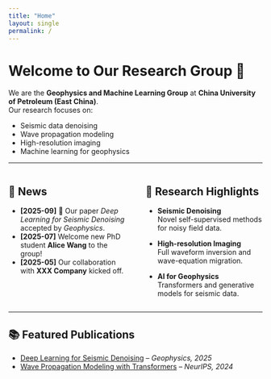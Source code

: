 ```yaml
---
title: "Home"
layout: single
permalink: /
---
```


# Welcome to Our Research Group 👋

We are the **Geophysics and Machine Learning Group** at **China University of Petroleum (East China)**.  
Our research focuses on:

- Seismic data denoising  
- Wave propagation modeling  
- High-resolution imaging  
- Machine learning for geophysics  

---

<div style="display: grid; grid-template-columns: 1fr 1fr; gap: 40px;">

<div>

## 📰 News
- **[2025-09]** 🎉 Our paper *Deep Learning for Seismic Denoising* accepted by *Geophysics*.  
- **[2025-07]** Welcome new PhD student **Alice Wang** to the group!  
- **[2025-05]** Our collaboration with **XXX Company** kicked off.  

</div>

<div>

## 🔬 Research Highlights
- **Seismic Denoising**  
  Novel self-supervised methods for noisy field data.  

- **High-resolution Imaging**  
  Full waveform inversion and wave-equation migration.  

- **AI for Geophysics**  
  Transformers and generative models for seismic data.  

</div>

</div>

---

## 📚 Featured Publications
- [Deep Learning for Seismic Denoising](https://doi.org/xxx) – *Geophysics, 2025*  
- [Wave Propagation Modeling with Transformers](https://arxiv.org/abs/xxxx) – *NeurIPS, 2024*  
